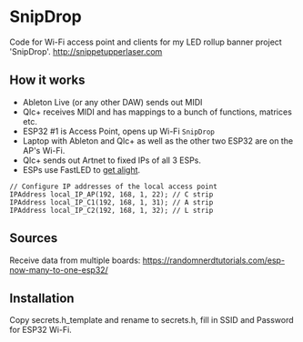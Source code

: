 # SnipDrop
Code for Wi-Fi access point and clients for my LED rollup banner project 'SnipDrop'.
http://snippetupperlaser.com

## How it works
* Ableton Live (or any other DAW) sends out MIDI
* Qlc+ receives MIDI and has mappings to a bunch of functions, matrices etc.
* ESP32 #1 is Access Point, opens up Wi-Fi ``SnipDrop``
* Laptop with Ableton and Qlc+ as well as the other two ESP32 are on the AP's Wi-Fi.
* Qlc+ sends out Artnet to fixed IPs of all 3 ESPs.
* ESPs use FastLED to [get alight](https://i.ytimg.com/vi/rTCefc-uuEw/maxresdefault.jpg).

```
// Configure IP addresses of the local access point
IPAddress local_IP_AP(192, 168, 1, 22); // C strip
IPAddress local_IP_C1(192, 168, 1, 31); // A strip
IPAddress local_IP_C2(192, 168, 1, 32); // L strip
```

## Sources
Receive data from multiple boards: https://randomnerdtutorials.com/esp-now-many-to-one-esp32/

## Installation
Copy secrets.h_template and rename to secrets.h, fill in SSID and Password for ESP32 Wi-Fi.
